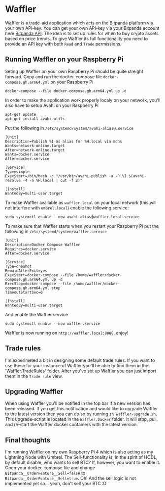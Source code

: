 # Waffler
Waffler is a trade-aid application which acts on the Bitpanda platform via your own API-key. You can get your own API-key via your Bitpanda account here [Bitpanda API](https://exchange.bitpanda.com/account/keys). The idea is to set up rules for when to buy crypto assets based on price trends. To give Waffler its full functionality you need to provide an API key with both `Read` and `Trade` permissions.

## Running Waffler on your Raspberry Pi
Seting up Waffler on your own Raspberry Pi should be quite streight forward. Copy and run the docker-compose file `docker-compose.gh.arm64.yml` on your Raspberry Pi
```
docker-compose --file docker-compose.gh.arm64.yml up -d
```
In order to make the application work properly localy on your network, you'll also have to setup Avahi on your Raspberry Pi
```
apt-get update
apt-get install avahi-utils
```
Put the following in `/etc/systemd/system/avahi-alias@.service`
```
[Unit]
Description=Publish %I as alias for %H.local via mdns
Wants=network-online.target
After=network-online.target
Wants=docker.service
After=docker.service

[Service]
Type=simple
ExecStart=/bin/bash -c "/usr/bin/avahi-publish -a -R %I $(avahi-resolve -4 -n %H.local | cut -f 2)"

[Install]
WantedBy=multi-user.target
```
To make Waffler available as `waffler.local` on your local network (this will not interfere with `umbrel.local`) enable the following service:
```
sudo systemctl enable --now avahi-alias@waffler.local.service
```
To make sure that Waffler starts when you restart your Raspberry Pi put the following in `/etc/systemd/system/waffler.service`
```
[Unit]
Description=Docker Compose Waffler
Requires=docker.service
After=docker.service

[Service]
Type=oneshot
RemainAfterExit=yes
ExecStart=docker-compose --file /home/waffler/docker-compose.gh.arm64.yml up -d
ExecStop=docker-compose --file /home/waffler/docker-compose.gh.arm64.yml stop
TimeoutStartSec=0

[Install]
WantedBy=multi-user.target
```
And enable the Waffler service
```
sudo systemctl enable --now waffler.service
```
Waffler is now running on `http://waffler.local:8088`, enjoy!

## Trade rules
I'm experimeted a bit in designing some default trade rules. If you want to use these for your instance of Waffler you'll be able to find them in the 'Waffler.TradeRules' folder. After you've set up Waffler you can just import them in the `Trade rule` view.

## Upgrading Waffler
When using Waffler you'll be notified in the top bar if a new version has been released. If you get this notification and would like to upgrade Waffler to the latest version then you can do so by running `sh waffler-upgrade.sh`. This upgrade-script is located in the `Waffler.Docker` folder. It will stop, pull, and re-start the Waffler docker containers with the latest version.

## Final thoughts
I'm running Waffler on my own Raspberry Pi 4 which is also acting as my Lightning Node with Umbrel. The Sell-functionality is, in the spirit of HODL, by default disable, who wants to sell BTC? If, however, you want to enable it. Open your docker-compose file and change `Bitpanda__OrderFeature__Sell=false` to `Bitpanda__OrderFeature__Sell=true`. Oh! And the sell logic is not implemented yet so... yeah, don't sell your BTC :D
